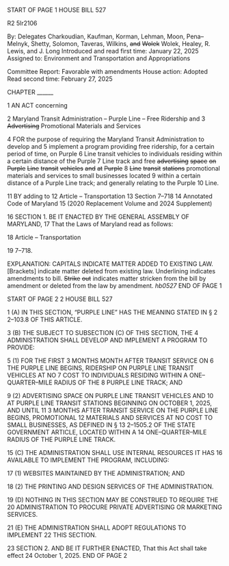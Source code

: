 START OF PAGE 1
HOUSE BILL 527

R2 5lr2106

By: Delegates Charkoudian, Kaufman, Korman, Lehman, Moon, Pena–Melnyk,
Shetty, Solomon, Taveras, Wilkins, ~~and~~ ~~Wolek~~ Wolek, Healey, R. Lewis, and
J. Long
Introduced and read first time: January 22, 2025
Assigned to: Environment and Transportation and Appropriations

Committee Report: Favorable with amendments
House action: Adopted
Read second time: February 27, 2025

CHAPTER ______

1 AN ACT concerning

2 Maryland Transit Administration – Purple Line – Free Ridership and
3 ~~Advertising~~ Promotional Materials and Services

4 FOR the purpose of requiring the Maryland Transit Administration to develop and
5 implement a program providing free ridership, for a certain period of time, on Purple
6 Line transit vehicles to individuals residing within a certain distance of the Purple
7 Line track and free ~~advertising~~ ~~space~~ ~~on~~ ~~Purple~~ ~~Line~~ ~~transit~~ ~~vehicles~~ ~~and~~ ~~at~~ ~~Purple~~
8 ~~Line~~ ~~transit~~ ~~stations~~ promotional materials and services to small businesses located
9 within a certain distance of a Purple Line track; and generally relating to the Purple
10 Line.

11 BY adding to
12 Article – Transportation
13 Section 7–718
14 Annotated Code of Maryland
15 (2020 Replacement Volume and 2024 Supplement)

16 SECTION 1. BE IT ENACTED BY THE GENERAL ASSEMBLY OF MARYLAND,
17 That the Laws of Maryland read as follows:

18 Article – Transportation

19 7–718.

EXPLANATION: CAPITALS INDICATE MATTER ADDED TO EXISTING LAW.
[Brackets] indicate matter deleted from existing law.
Underlining indicates amendments to bill.
~~Strike~~ ~~out~~ indicates matter stricken from the bill by amendment or deleted from the law by
amendment. *hb0527*
END OF PAGE 1

START OF PAGE 2
2 HOUSE BILL 527

1 (A) IN THIS SECTION, “PURPLE LINE” HAS THE MEANING STATED IN §
2 2–103.8 OF THIS ARTICLE.

3 (B) THE SUBJECT TO SUBSECTION (C) OF THIS SECTION, THE
4 ADMINISTRATION SHALL DEVELOP AND IMPLEMENT A PROGRAM TO PROVIDE:

5 (1) FOR THE FIRST 3 MONTHS MONTH AFTER TRANSIT SERVICE ON
6 THE PURPLE LINE BEGINS, RIDERSHIP ON PURPLE LINE TRANSIT VEHICLES AT NO
7 COST TO INDIVIDUALS RESIDING WITHIN A ONE–QUARTER–MILE RADIUS OF THE
8 PURPLE LINE TRACK; AND

9 (2) ADVERTISING SPACE ON PURPLE LINE TRANSIT VEHICLES AND
10 AT PURPLE LINE TRANSIT STATIONS BEGINNING ON OCTOBER 1, 2025, AND UNTIL
11 3 MONTHS AFTER TRANSIT SERVICE ON THE PURPLE LINE BEGINS, PROMOTIONAL
12 MATERIALS AND SERVICES AT NO COST TO SMALL BUSINESSES, AS DEFINED IN §
13 2–1505.2 OF THE STATE GOVERNMENT ARTICLE, LOCATED WITHIN A
14 ONE–QUARTER–MILE RADIUS OF THE PURPLE LINE TRACK.

15 (C) THE ADMINISTRATION SHALL USE INTERNAL RESOURCES IT HAS
16 AVAILABLE TO IMPLEMENT THE PROGRAM, INCLUDING:

17 (1) WEBSITES MAINTAINED BY THE ADMINISTRATION; AND

18 (2) THE PRINTING AND DESIGN SERVICES OF THE ADMINISTRATION.

19 (D) NOTHING IN THIS SECTION MAY BE CONSTRUED TO REQUIRE THE
20 ADMINISTRATION TO PROCURE PRIVATE ADVERTISING OR MARKETING SERVICES.

21 (E) THE ADMINISTRATION SHALL ADOPT REGULATIONS TO IMPLEMENT
22 THIS SECTION.

23 SECTION 2. AND BE IT FURTHER ENACTED, That this Act shall take effect
24 October 1, 2025.
END OF PAGE 2